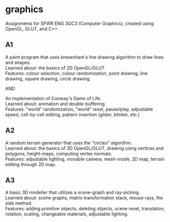 # graphics
Assignments for SFWR ENG 3GC3 (Computer Graphics), created using OpenGL, GLUT, and C++.

## A1
A paint program that uses bresenham's line drawing algorithm to draw lines and shapes.  
Learned about: the basics of 2D OpenGL/GLUT.  
Features: colour selection, colour randomization, point drawing, line drawing, square drawing, circle drawing.  

AND

An implementation of Conway's Game of Life.   
Learned about: animation and double-buffering.  
Features: "world" randomization, "world" reset, pause/play, adjustable speed, cell-by-cell editing, pattern insertion (glider, blinker, etc.)

## A2
A random terrain generator that uses the "circles" algorithm.  
Learned about: the basics of 3D OpenGL/GLUT, drawing using vertices and polygons, height-maps, computing vertex normals.  
Features: adjustable lighting, movable camera, mesh-mode, 2D map, terrain editing through 2D map.

## A3
A basic 3D modeller that utilizes a scene-graph and ray-picking.  
Learned about: scene graphs, matrix transformation stack, mouse rays, the slab method.  
Features: adding primitive objects, deleting objects, scene reset, translation, rotation, scaling, changeable materials, adjustable lighting.
